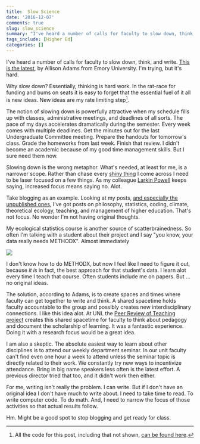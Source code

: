 ```yaml
--- 
title:  Slow Science
date: '2016-12-07'
comments: true
slug: slow_science
summary: "I've heard a number of calls for faculty to slow down, think, and write. [This is the latest](http://www.chronicle.com/article/Helping-Professors-Find-Time/238569), by Allison Adams from Emory University. I'm trying, but it's hard."
tags_include: [Higher Ed]
categories: []
---
```


I've heard a number of calls for faculty to slow down, think, and write. [This is the latest](http://www.chronicle.com/article/Helping-Professors-Find-Time/238569), by Allison Adams from Emory University. I'm trying, but it's hard.

Why slow down? Essentially, thinking is hard work. In the rat-race for funding and bums on seats it is easy to forget that the essential fuel of it all is new ideas. New ideas are my rate limiting step[^allthecode]. 

The notion of slowing down is powerfully attractive when my schedule fills up with classes, administrative meetings, and deadlines of all sorts. The pace of my days accelerates dramatically during the semester. Every week comes with multiple deadlines. Get the minutes out for the last Undergraduate Committee meeting. Prepare the handouts for tomorrow's class. Grade the homeworks from last week. Finish that review. I didn't become an academic because of my good time management skills. But I sure need them now. 

Slowing down is the wrong metaphor. What's needed, at least for me, is a narrower scope. Rather than chase every [shiny thing](https://shiny.rstudio.com/) I come across I need to be laser focused on a few things. As my colleague [Larkin Powell](http://larkinpowell.wixsite.com/larkinpowell) keeps saying, increased focus means saying no. Alot. 

Take blogging as an example. Looking at my posts, [and especially the unpublished ones](https::/github.com/atyre2/atyre2.github.io/), I've got posts on philosophy, statistics, coding, climate, theoretical ecology, teaching, and management of higher education. That's not focus. No wonder I'm not having original thoughts. 

My ecological statistics course is another source of scatterbrainedness. So often I'm talking with a student about their project and I say "you know, your data really needs METHODX". Almost immediately

![](http://media.tumblr.com/deaecc0e466e47a7ea77167381961a69/tumblr_inline_mmxb96FeXx1qz4rgp.gif)

I don't know how to do METHODX, but now I feel like I
need to figure it out, because *it is* in fact, the
best approach for that student's data. I learn alot
every time I teach that course. Often students include me on papers. But ... no original ideas. 

The solution, according to Adams, is to create spaces and times where faculty can get together to write and think. A shared spacetime holds faculty accountable to the group and possibly creates new interdisciplinary connections. I like this idea alot. At UNL the [Peer Review of Teaching project](http://peerreview.unl.edu/) creates this shared spacetime for faculty to think about pedagogy and document the scholarship of learning. It was a fantastic experience. Doing it with a research focus would be a great idea. 

I am also a skeptic. The absolute easiest way to learn about other disciplines is to attend our weekly department seminar. In our unit faculty can't find even one hour a week to attend unless the seminar topic is directly related to their work. We constantly try new ways to incentivize attendance. Bring in big name speakers less often is the latest effort. A previous director tried that too, and it didn't work then either. 

For me, writing isn't really the problem. I can write. But if I don't have an original idea I don't have much to write about. I need to take time to read. To write computer code. To do math. And, I need to narrow the focus of those activities so that actual results follow. 

Hm. Might be a good spot to stop blogging and get ready for class.

[^allthecode]: All the code for this post, including that not shown, [can be found here](https::/github.com/atyre2/atyre2.github.io/raw/master/_drafts/slow_science.Rmd).
